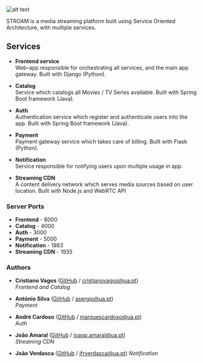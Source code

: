 ![alt text](http://code.ua.pt/projects/es1819-stroam/repository/revisions/master/raw/logo.png)

STROAM is a media streaming platform built using Service Oriented Architecture, with multiple services.


## Services
* **Frontend service**  
Web-app responsible for orchestrating all services, and the main app gateway.
Built with Django (Python).

* **Catalog**  
Service which catalogs all Movies / TV Series available.
Built with Spring Boot framework (Java).

* **Auth**  
Authentication service which register and authenticate users into the app.
Built with Spring Boot framework (Java).

* **Payment**  
Payment gateway service which takes care of billing.
Built with Flask (Python).

* **Notification**  
Service responsible for notifying users upon multiple usage in app.  

* **Streaming CDN**  
A content delivery network which serves media sources based on user location.
Built with Node.js and WebRTC API


### Server Ports
* **Frontend** - 8000
* **Catalog** - 4000
* **Auth** - 3000
* **Payment** - 5000
* **Notification** - 1883
* **Streaming CDN** - 1935 


### Authors
* **Cristiano Vagos** ([GitHub](https://github.com/cristianovagos) / [cristianovagos@ua.pt](mailto:cristianovagos@ua.pt))  
_Frontend and Catalog_

* **António Silva** ([GitHub](https://github.com/asergios) / [asergio@ua.pt](mailto:asergio@ua.pt))  
_Payment_

* **André Cardoso** ([GitHub](https://github.com/aCard0s0) / [marquescardoso@ua.pt](mailto:marquescardoso@ua.pt))   
_Auth_

* **João Amaral** ([GitHub](https://github.com/joaoamaral28) / [joaop.amaral@ua.pt](mailto:joaop.amaral@ua.pt))  
_Streaming CDN_

* **João Verdasca** ([GitHub](https://github.com/jfrverdasca) / [jfrverdasca@ua.pt](mailto:jfrverdasca@ua.pt))
_Notification_
